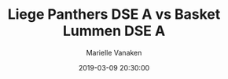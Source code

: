 ---
layout: album
title: Liege Panthers DSE A vs Basket Lummen DSE A
description: Competitie wedstrijd tussen Liege Panthers DSE A en Basket Lummen DSE A.
date: 2019-03-09 20:30:00
cover: /albums/2019-03-09-Liege-Panthers-DSEA-Basket-Lummen-DSEA/thumbnails/DSC_0568.JPG
author: Marielle Vanaken
archived: true
pagination: 
  enabled: true
  images: true
  imageLayout: image
  itemsPerPage: 128
---